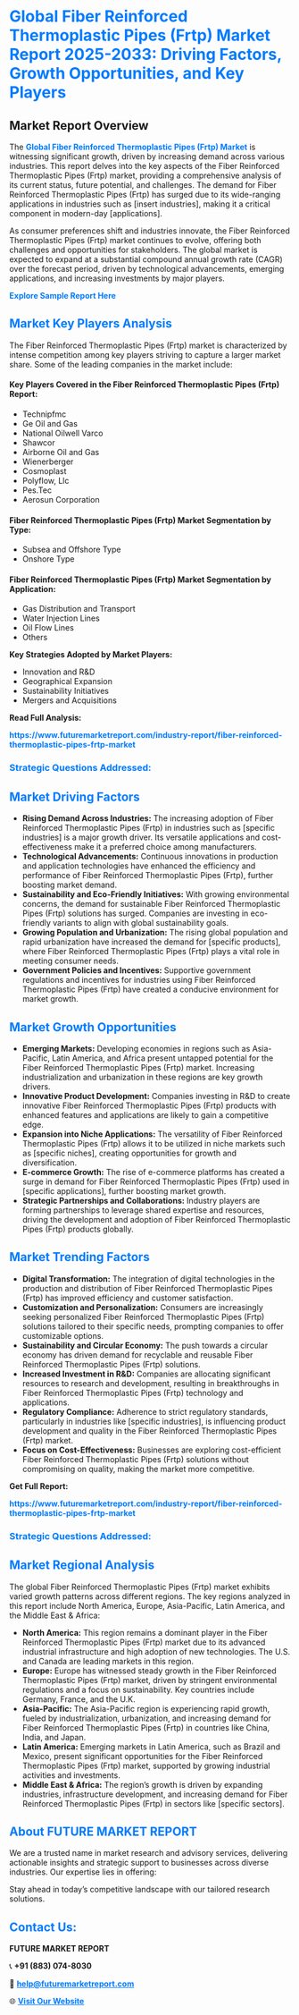 <h1 style="color: #007BFF;">Global Fiber Reinforced Thermoplastic Pipes (Frtp) Market Report 2025-2033: Driving Factors, Growth Opportunities, and Key Players</h1>

<section id="overview">
<h2>Market Report Overview</h2>
<p>The <a href="https://www.futuremarketreport.com/industry-report/fiber-reinforced-thermoplastic-pipes-frtp-market" style="color: #007BFF; text-decoration: none;"><strong>Global Fiber Reinforced Thermoplastic Pipes (Frtp) Market</strong></a> is witnessing significant growth, driven by increasing demand across various industries. This report delves into the key aspects of the Fiber Reinforced Thermoplastic Pipes (Frtp) market, providing a comprehensive analysis of its current status, future potential, and challenges. The demand for Fiber Reinforced Thermoplastic Pipes (Frtp) has surged due to its wide-ranging applications in industries such as [insert industries], making it a critical component in modern-day [applications].</p>
<p>As consumer preferences shift and industries innovate, the Fiber Reinforced Thermoplastic Pipes (Frtp) market continues to evolve, offering both challenges and opportunities for stakeholders. The global market is expected to expand at a substantial compound annual growth rate (CAGR) over the forecast period, driven by technological advancements, emerging applications, and increasing investments by major players.</p>
</section>

<section id="overview">
<p><a href="https://www.futuremarketreport.com/request-sample/reportId=31553" style="color: #007BFF; text-decoration: none;"><strong>Explore Sample Report Here</strong></a></p>
</section>

<section id="key-players">
<h2 style="color: #007BFF;">Market Key Players Analysis</h2>
<p>The Fiber Reinforced Thermoplastic Pipes (Frtp) market is characterized by intense competition among key players striving to capture a larger market share. Some of the leading companies in the market include:</p>
<h4>Key Players Covered in the Fiber Reinforced Thermoplastic Pipes (Frtp) Report:</h4>
<ul><li>Technipfmc</li><li>Ge Oil and Gas</li><li>National Oilwell Varco</li><li>Shawcor</li><li>Airborne Oil and Gas</li><li>Wienerberger</li><li>Cosmoplast</li><li>Polyflow, Llc</li><li>Pes.Tec</li><li>Aerosun Corporation</li></ul>
<h4>Fiber Reinforced Thermoplastic Pipes (Frtp) Market Segmentation by Type:</h4>
<ul><li>Subsea and Offshore Type</li><li>Onshore Type</li></ul>

<h4>Fiber Reinforced Thermoplastic Pipes (Frtp) Market Segmentation by Application:</h4>
<ul><li>Gas Distribution and Transport</li><li>Water Injection Lines</li><li>Oil Flow Lines</li><li>Others</li></ul>
<p><strong>Key Strategies Adopted by Market Players:</strong></p>
<ul>
<li>Innovation and R&D</li>
<li>Geographical Expansion</li>
<li>Sustainability Initiatives</li>
<li>Mergers and Acquisitions</li>
</ul>
</section>

<section>
<p><strong>Read Full Analysis: </strong></p><a href="https://www.futuremarketreport.com/industry-report/fiber-reinforced-thermoplastic-pipes-frtp-market" style="color: #007BFF; text-decoration: none;"><strong>https://www.futuremarketreport.com/industry-report/fiber-reinforced-thermoplastic-pipes-frtp-market</strong></a>
<h3 style="color: #007BFF;">Strategic Questions Addressed:</h3>
</section>

<section id="driving-factors">
<h2 style="color: #007BFF;">Market Driving Factors</h2>
<ul>
<li><strong>Rising Demand Across Industries:</strong> The increasing adoption of Fiber Reinforced Thermoplastic Pipes (Frtp) in industries such as [specific industries] is a major growth driver. Its versatile applications and cost-effectiveness make it a preferred choice among manufacturers.</li>
<li><strong>Technological Advancements:</strong> Continuous innovations in production and application technologies have enhanced the efficiency and performance of Fiber Reinforced Thermoplastic Pipes (Frtp), further boosting market demand.</li>
<li><strong>Sustainability and Eco-Friendly Initiatives:</strong> With growing environmental concerns, the demand for sustainable Fiber Reinforced Thermoplastic Pipes (Frtp) solutions has surged. Companies are investing in eco-friendly variants to align with global sustainability goals.</li>
<li><strong>Growing Population and Urbanization:</strong> The rising global population and rapid urbanization have increased the demand for [specific products], where Fiber Reinforced Thermoplastic Pipes (Frtp) plays a vital role in meeting consumer needs.</li>
<li><strong>Government Policies and Incentives:</strong> Supportive government regulations and incentives for industries using Fiber Reinforced Thermoplastic Pipes (Frtp) have created a conducive environment for market growth.</li>
</ul>
</section>

<section id="growth-opportunities">
<h2 style="color: #007BFF;">Market Growth Opportunities</h2>
<ul>
<li><strong>Emerging Markets:</strong> Developing economies in regions such as Asia-Pacific, Latin America, and Africa present untapped potential for the Fiber Reinforced Thermoplastic Pipes (Frtp) market. Increasing industrialization and urbanization in these regions are key growth drivers.</li>
<li><strong>Innovative Product Development:</strong> Companies investing in R&D to create innovative Fiber Reinforced Thermoplastic Pipes (Frtp) products with enhanced features and applications are likely to gain a competitive edge.</li>
<li><strong>Expansion into Niche Applications:</strong> The versatility of Fiber Reinforced Thermoplastic Pipes (Frtp) allows it to be utilized in niche markets such as [specific niches], creating opportunities for growth and diversification.</li>
<li><strong>E-commerce Growth:</strong> The rise of e-commerce platforms has created a surge in demand for Fiber Reinforced Thermoplastic Pipes (Frtp) used in [specific applications], further boosting market growth.</li>
<li><strong>Strategic Partnerships and Collaborations:</strong> Industry players are forming partnerships to leverage shared expertise and resources, driving the development and adoption of Fiber Reinforced Thermoplastic Pipes (Frtp) products globally.</li>
</ul>
</section>

<section id="trending-factors">
<h2 style="color: #007BFF;">Market Trending Factors</h2>
<ul>
<li><strong>Digital Transformation:</strong> The integration of digital technologies in the production and distribution of Fiber Reinforced Thermoplastic Pipes (Frtp) has improved efficiency and customer satisfaction.</li>
<li><strong>Customization and Personalization:</strong> Consumers are increasingly seeking personalized Fiber Reinforced Thermoplastic Pipes (Frtp) solutions tailored to their specific needs, prompting companies to offer customizable options.</li>
<li><strong>Sustainability and Circular Economy:</strong> The push towards a circular economy has driven demand for recyclable and reusable Fiber Reinforced Thermoplastic Pipes (Frtp) solutions.</li>
<li><strong>Increased Investment in R&D:</strong> Companies are allocating significant resources to research and development, resulting in breakthroughs in Fiber Reinforced Thermoplastic Pipes (Frtp) technology and applications.</li>
<li><strong>Regulatory Compliance:</strong> Adherence to strict regulatory standards, particularly in industries like [specific industries], is influencing product development and quality in the Fiber Reinforced Thermoplastic Pipes (Frtp) market.</li>
<li><strong>Focus on Cost-Effectiveness:</strong> Businesses are exploring cost-efficient Fiber Reinforced Thermoplastic Pipes (Frtp) solutions without compromising on quality, making the market more competitive.</li>
</ul>
</section>

<section>
<p><strong>Get Full Report: </strong></p><a href="https://www.futuremarketreport.com/industry-report/fiber-reinforced-thermoplastic-pipes-frtp-market" style="color: #007BFF; text-decoration: none;"><strong>https://www.futuremarketreport.com/industry-report/fiber-reinforced-thermoplastic-pipes-frtp-market</strong></a>
<h3 style="color: #007BFF;">Strategic Questions Addressed:</h3>
</section>


<section id="regional-analysis">
<h2 style="color: #007BFF;">Market Regional Analysis</h2>
<p>The global Fiber Reinforced Thermoplastic Pipes (Frtp) market exhibits varied growth patterns across different regions. The key regions analyzed in this report include North America, Europe, Asia-Pacific, Latin America, and the Middle East & Africa:</p>
<ul>
<li><strong>North America:</strong> This region remains a dominant player in the Fiber Reinforced Thermoplastic Pipes (Frtp) market due to its advanced industrial infrastructure and high adoption of new technologies. The U.S. and Canada are leading markets in this region.</li>
<li><strong>Europe:</strong> Europe has witnessed steady growth in the Fiber Reinforced Thermoplastic Pipes (Frtp) market, driven by stringent environmental regulations and a focus on sustainability. Key countries include Germany, France, and the U.K.</li>
<li><strong>Asia-Pacific:</strong> The Asia-Pacific region is experiencing rapid growth, fueled by industrialization, urbanization, and increasing demand for Fiber Reinforced Thermoplastic Pipes (Frtp) in countries like China, India, and Japan.</li>
<li><strong>Latin America:</strong> Emerging markets in Latin America, such as Brazil and Mexico, present significant opportunities for the Fiber Reinforced Thermoplastic Pipes (Frtp) market, supported by growing industrial activities and investments.</li>
<li><strong>Middle East & Africa:</strong> The region’s growth is driven by expanding industries, infrastructure development, and increasing demand for Fiber Reinforced Thermoplastic Pipes (Frtp) in sectors like [specific sectors].</li>
</ul>
</section>

<footer>
<h2 style="color: #007BFF;">About FUTURE MARKET REPORT</h2>
<p>We are a trusted name in market research and advisory services, delivering actionable insights and strategic support to businesses across diverse industries. Our expertise lies in offering:</p>

<p>Stay ahead in today’s competitive landscape with our tailored research solutions.</p>

<h2 style="color: #007BFF;">Contact Us:</h2>
<p><strong>FUTURE MARKET REPORT</strong></p>
<p>📞 <strong>+91 (883) 074-8030</strong></p>
<p>📧 <strong><a href="mailto:help@futuremarketreport.com" style="color: #007BFF;">help@futuremarketreport.com</a></strong></p>
<p>🌐 <strong><a href="https://www.futuremarketreport.com/" style="color: #007BFF;">Visit Our Website</a></strong></p>
</footer>